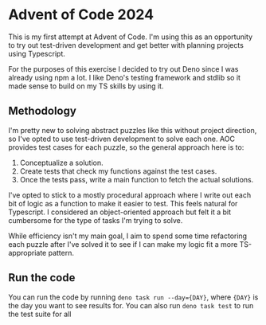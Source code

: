 # Advent of Code 2024

This is my first attempt at Advent of Code. I'm using this as an opportunity to try out test-driven development and get better with planning projects using Typescript.

For the purposes of this exercise I decided to try out Deno since I was already using npm a lot. I like Deno's testing framework and stdlib so it made sense to build on my TS skills by using it.

## Methodology

I'm pretty new to solving abstract puzzles like this without project direction, so I've opted to use test-driven development to solve each one. AOC provides test cases for each puzzle, so the general approach here is to:

1. Conceptualize a solution.
2. Create tests that check my functions against the test cases.
3. Once the tests pass, write a main function to fetch the actual solutions.

I've opted to stick to a mostly procedural approach where I write out each bit of logic as a function to make it easier to test. This feels natural for Typescript. I considered an object-oriented approach but felt it a bit cumbersome for the type of tasks I'm trying to solve. 

While efficiency isn't my main goal, I aim to spend some time refactoring each puzzle after I've solved it to see if I can make my logic fit a more TS-appropriate pattern.

## Run the code

You can run the code by running `deno task run --day={DAY}`, where `{DAY}` is the day you want to see results for. You can also run `deno task test` to run the test suite for all 